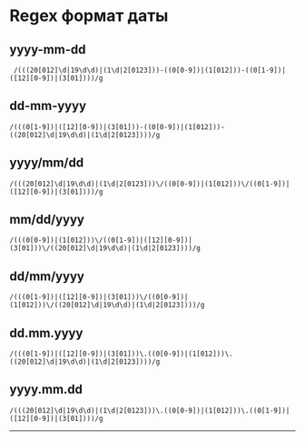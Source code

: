# Regex формат даты

## yyyy-mm-dd
```
 /(((20[012]\d|19\d\d)|(1\d|2[0123]))-((0[0-9])|(1[012]))-((0[1-9])|([12][0-9])|(3[01])))/g
 ```
## dd-mm-yyyy

 ```
 /(((0[1-9])|([12][0-9])|(3[01]))-((0[0-9])|(1[012]))-((20[012]\d|19\d\d)|(1\d|2[0123])))/g
 ```

## yyyy/mm/dd
 ```
 /(((20[012]\d|19\d\d)|(1\d|2[0123]))\/((0[0-9])|(1[012]))\/((0[1-9])|([12][0-9])|(3[01])))/g
 ```
## mm/dd/yyyy
```
/(((0[0-9])|(1[012]))\/((0[1-9])|([12][0-9])|(3[01]))\/((20[012]\d|19\d\d)|(1\d|2[0123])))/g
```
## dd/mm/yyyy
```
/(((0[1-9])|([12][0-9])|(3[01]))\/((0[0-9])|(1[012]))\/((20[012]\d|19\d\d)|(1\d|2[0123])))/g
```
## dd.mm.yyyy
```
/(((0[1-9])|([12][0-9])|(3[01]))\.((0[0-9])|(1[012]))\.((20[012]\d|19\d\d)|(1\d|2[0123])))/g
```
## yyyy.mm.dd
```
/(((20[012]\d|19\d\d)|(1\d|2[0123]))\.((0[0-9])|(1[012]))\.((0[1-9])|([12][0-9])|(3[01])))/g
```

---
